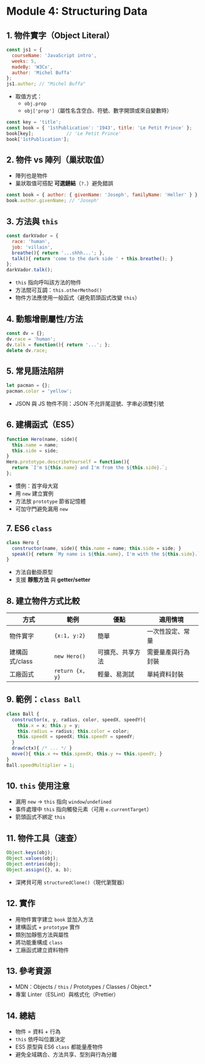 # Module 4: Structuring Data

## 1. 物件實字（Object Literal）
```jsx
const js1 = {
  courseName: 'JavaScript intro',
  weeks: 5,
  madeBy: 'W3Cx',
  author: 'Michel Buffa'
};
js1.author; // "Michel Buffa"
```
- 取值方式：
    - `obj.prop`
    - `obj['prop']`（屬性名含空白、符號、數字開頭或來自變數時）
```jsx
const key = 'title';
const book = { '1stPublication': '1943', title: 'Le Petit Prince' };
book[key];            // 'Le Petit Prince'
book['1stPublication'];
```

## 2. 物件 vs 陣列（巢狀取值）
- 陣列也是物件
- 巢狀取值可搭配 **可選鏈結**（`?.`）避免錯誤
```jsx
const book = { author: { givenName: 'Joseph', familyName: 'Heller' } };
book.author.givenName; // 'Joseph'
```

## 3. 方法與 `this`
```jsx
const darkVador = {
  race: 'human',
  job: 'villain',
  breathe(){ return '...shhh...'; },
  talk(){ return 'come to the dark side ' + this.breathe(); }
};
darkVador.talk();
```
- `this` 指向呼叫該方法的物件
- 方法間可互調：`this.otherMethod()`
- 物件方法應使用一般函式（避免箭頭函式改變 `this`）

## 4. 動態增刪屬性/方法
```jsx
const dv = {};
dv.race = 'human';
dv.talk = function(){ return '...'; };
delete dv.race;
```

## 5. 常見語法陷阱
```jsx
let pacman = {};
pacman.color = 'yellow';   
```
- JSON 與 JS 物件不同：JSON 不允許尾逗號、字串必須雙引號

## 6. 建構函式（ES5）
```jsx
function Hero(name, side){
  this.name = name;
  this.side = side;
}
Hero.prototype.describeYourself = function(){
  return `I'm ${this.name} and I'm from the ${this.side}.`;
};
```
- 慣例：首字母大寫
- 用 `new` 建立實例
- 方法放 `prototype` 節省記憶體
- 可加守門避免漏用 `new`

## 7. ES6 `class`
```jsx
class Hero {
  constructor(name, side){ this.name = name; this.side = side; }
  speak(){ return `My name is ${this.name}, I'm with the ${this.side}.`; }
}
```
- 方法自動掛原型
- 支援 **靜態方法** 與 **getter/setter**

## 8. 建立物件方式比較
| 方式 | 範例 | 優點 | 適用情境 |
| --- | --- | --- | --- |
| 物件實字 | `{x:1, y:2}` | 簡單 | 一次性設定、常量 |
| 建構函式/class | `new Hero()` | 可擴充、共享方法 | 需要量產與行為封裝 |
| 工廠函式 | `return {x, y}` | 輕量、易測試 | 單純資料封裝 |

## 9. 範例：`class Ball`
```jsx
class Ball {
  constructor(x, y, radius, color, speedX, speedY){
    this.x = x; this.y = y;
    this.radius = radius; this.color = color;
    this.speedX = speedX; this.speedY = speedY;
  }
  draw(ctx){ /* ... */ }
  move(){ this.x += this.speedX; this.y += this.speedY; }
}
Ball.speedMultiplier = 1;
```

## 10. `this` 使用注意
- 漏用 `new` → `this` 指向 `window`/`undefined`
- 事件處理中 `this` 指向觸發元素（可用 `e.currentTarget`）
- 箭頭函式不綁定 `this`

## 11. 物件工具（速查）
```jsx
Object.keys(obj);
Object.values(obj);
Object.entries(obj);
Object.assign({}, a, b);
```
- 深拷貝可用 `structuredClone()`（現代瀏覽器）

## 12. 實作
- 用物件實字建立 `book` 並加入方法
- 建構函式 + `prototype` 實作
- 類別加靜態方法與屬性
- 將功能重構成 `class`
- 工廠函式建立資料物件

## 13. 參考資源
- MDN：Objects / `this` / Prototypes / Classes / Object.*
- 專案 Linter（ESLint）與格式化（Prettier）

## 14. 總結
- 物件 = 資料 + 行為
- `this` 依呼叫位置決定
- ES5 原型與 ES6 `class` 都能量產物件
- 避免全域耦合、方法共享、型別與行為分離